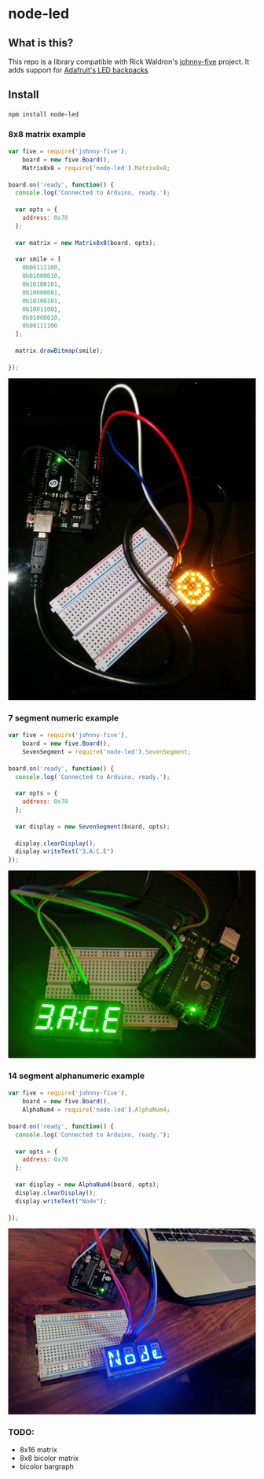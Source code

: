 
node-led
========================

## What is this?

This repo is a library compatible with Rick Waldron's [johnny-five](https://github.com/rwaldron/johnny-five) project. It adds support for [Adafruit's LED backpacks](https://learn.adafruit.com/adafruit-led-backpack).


## Install


`npm install node-led`


### 8x8 matrix example

```javascript
var five = require('johnny-five'),
    board = new five.Board(),
    Matrix8x8 = require('node-led').Matrix8x8;

board.on('ready', function() {
  console.log('Connected to Arduino, ready.');

  var opts = {
    address: 0x70
  };

  var matrix = new Matrix8x8(board, opts);

  var smile = [
    0b00111100,
    0b01000010,
    0b10100101,
    0b10000001,
    0b10100101,
    0b10011001,
    0b01000010,
    0b00111100
  ];

  matrix.drawBitmap(smile);

});

```

![EightByEightMatrix](docs/eightByEightMatrix.jpg)

### 7 segment numeric example

```javascript
var five = require('johnny-five'),
    board = new five.Board(),
    SevenSegment = require('node-led').SevenSegment;

board.on('ready', function() {
  console.log('Connected to Arduino, ready.');

  var opts = {
    address: 0x70
  };

  var display = new SevenSegment(board, opts);

  display.clearDisplay();
  display.writeText("3.A:C.E")
});

```
![SevenSegment](docs/sevenSegment.jpg)

### 14 segment alphanumeric example

```javascript
var five = require('johnny-five'),
    board = new five.Board(),
    AlphaNum4 = require('node-led').AlphaNum4;

board.on('ready', function() {
  console.log('Connected to Arduino, ready.');

  var opts = {
    address: 0x70
  };

  var display = new AlphaNum4(board, opts);
  display.clearDisplay();
  display.writeText("Node");

});

```
![AlphaNum4](docs/alphanum4.jpg)

### TODO:
- 8x16 matrix
- 8x8 bicolor matrix
- bicolor bargraph
